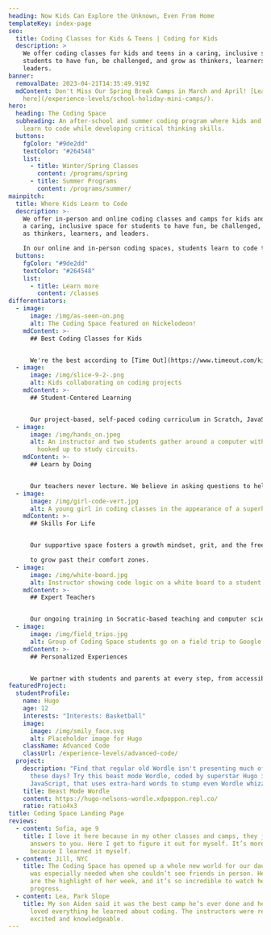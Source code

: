 ```yaml
---
heading: Now Kids Can Explore the Unknown, Even From Home
templateKey: index-page
seo:
  title: Coding Classes for Kids & Teens | Coding for Kids
  description: >
    We offer coding classes for kids and teens in a caring, inclusive space for
    students to have fun, be challenged, and grow as thinkers, learners, and
    leaders.
banner:
  removalDate: 2023-04-21T14:35:49.919Z
  mdContent: Don't Miss Our Spring Break Camps in March and April! [Learn more
    here](/experience-levels/school-holiday-mini-camps/).
hero:
  heading: The Coding Space
  subheading: ​​An after-school and summer coding program where kids and teens
    learn to code while developing critical thinking skills.
  buttons:
    fgColor: "#9de2dd"
    textColor: "#264548"
    list:
      - title: Winter/Spring Classes
        content: /programs/spring
      - title: Summer Programs
        content: /programs/summer/
mainpitch:
  title: Where Kids Learn to Code
  description: >-
    We offer in-person and online coding classes and camps for kids and teens in
    a caring, inclusive space for students to have fun, be challenged, and grow
    as thinkers, learners, and leaders.

    In our online and in-person coding spaces, students learn to code through the development of computational thinking skills, intellectual confidence, self-expression, and independence.
  buttons:
    fgColor: "#9de2dd"
    textColor: "#264548"
    list:
      - title: Learn more
        content: /classes
differentiators:
  - image:
      image: /img/as-seen-on.png
      alt: The Coding Space featured on Nickelodeon!
    mdContent: >-
      ## Best Coding Classes for Kids


      We're the best according to [Time Out](https://www.timeout.com/kids/the-best-coding-for-kids-classes), [Mommy Poppins](https://mommypoppins.com/coding-nyc-kids-scratch-computer-programming-classes-programs), and [Tiny Beans](https://tinybeans.com/new-york/coding-classes-for-kids-nyc/), as seen on Good Morning America and [Nickelodeon](https://www.nick.com/episodes/8zjdil/nick-news-nick-news-metaverse-media-and-making-history-season-2-ep-4)!
  - image:
      image: /img/slice-9-2-.png
      alt: Kids collaborating on coding projects
    mdContent: >-
      ## Student-Centered Learning


      Our project-based, self-paced coding curriculum in Scratch, JavaScript, and more lets kids code games, animations, and apps as unique as they are.
  - image:
      image: /img/hands_on.jpeg
      alt: An instructor and two students gather around a computer with electronics
        hooked up to study circuits.
    mdContent: >-
      ## Learn by Doing


      Our teachers never lecture. We believe in asking questions to help students solve problems.
  - image:
      image: /img/girl-code-vert.jpg
      alt: A young girl in coding classes in the appearance of a superhero.
    mdContent: >-
      ## Skills For Life


      Our supportive space fosters a growth mindset, grit, and the freedom to make mistakes, empowering students

      to grow past their comfort zones.
  - image:
      image: /img/white-board.jpg
      alt: Instructor showing code logic on a white board to a student
    mdContent: >-
      ## Expert Teachers


      Our ongoing training in Socratic-based teaching and computer science education means students learn from teachers in the know.
  - image:
      image: /img/field_trips.jpg
      alt: Group of Coding Space students go on a field trip to Google office in NYC
    mdContent: >-
      ## Personalized Experiences


      We partner with students and parents at every step, from accessible tech support to progress reports.
featuredProject:
  studentProfile:
    name: Hugo
    age: 12
    interests: "Interests: Basketball"
    image:
      image: /img/smily_face.svg
      alt: Placeholder image for Hugo
    className: Advanced Code
    classUrl: /experience-levels/advanced-code/
  project:
    description: "Find that regular old Wordle isn't presenting much of a challenge
      these days? Try this beast mode Wordle, coded by superstar Hugo in
      JavaScript, that uses extra-hard words to stump even Wordle whizzes! "
    title: Beast Mode Wordle
    content: https://hugo-nelsons-wordle.xdpoppon.repl.co/
    ratio: ratio4x3
title: Coding Space Landing Page
reviews:
  - content: Sofia, age 9
    title: I love it here because in my other classes and camps, they just give the
      answers to you. Here I get to figure it out for myself. It’s more exciting
      because I learned it myself.
  - content: Jill, NYC
    title: The Coding Space has opened up a whole new world for our daughter, which
      was especially needed when she couldn’t see friends in person. Her classes
      are the highlight of her week, and it’s so incredible to watch her
      progress.
  - content: Lea, Park Slope
    title: My son Aiden said it was the best camp he’s ever done and he absolutely
      loved everything he learned about coding. The instructors were really
      excited and knowledgeable.
---
```

